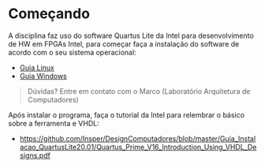 # Começando

A disciplina faz uso do software Quartus Lite da Intel para desenvolvimento de HW em FPGAs Intel,
para começar faça a instalação do software de acordo com o seu sistema operacional:

- [Guia Linux](https://github.com/Insper/DesignComputadores/blob/master/Guia_Instalacao_QuartusLite_20.1.1.720/Ubuntu_20.04_Guia_Instalacao_QuartusLite_20.1.1.720_CycloneV_ModelSim_08_24.md)
- [Guia Windows](https://github.com/Insper/DesignComputadores/blob/master/Guia_Instalacao_QuartusLite_20.1.1.720/Windows_10_11_Guia_Instalacao_QuartusLite_20.1.1.720_CycloneV_ModelSim_08_24.md)

> Dúvidas? Entre em contato com o Marco (Laboratório Arquitetura de Computadores)

Após instalar o programa, faça o tutorial da Intel para relembrar o básico sobre a ferramenta e VHDL:

- https://github.com/Insper/DesignComputadores/blob/master/Guia_Instalacao_QuartusLite20.01/Quartus_Prime_V16_Introduction_Using_VHDL_Designs.pdf
